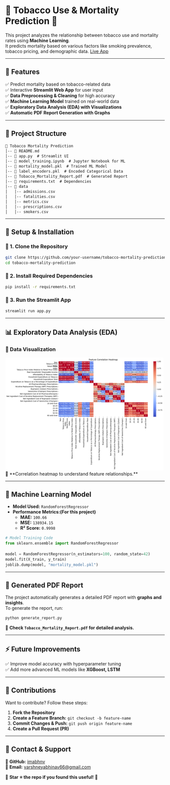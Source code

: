 # 🚬 Tobacco Use & Mortality Prediction 🏥  

This project analyzes the relationship between tobacco use and mortality rates using **Machine Learning**.  
It predicts mortality based on various factors like smoking prevalence, tobacco pricing, and demographic data.
[Live App](https://tobacco-mortality-prediction.streamlit.app/)  

---

## 📌 Features  
✅ Predict mortality based on tobacco-related data  
✅ Interactive **Streamlit Web App** for user input  
✅ **Data Preprocessing & Cleaning** for high accuracy  
✅ **Machine Learning Model** trained on real-world data  
✅ **Exploratory Data Analysis (EDA) with Visualizations**  
✅ **Automatic PDF Report Generation with Graphs**  

---

## 📂 Project Structure  
```
📁 Tobacco Mortality Prediction  
│-- 📜 README.md  
│-- 📜 app.py  # Streamlit UI  
│-- 📜 model_training.ipynb  # Jupyter Notebook for ML  
│-- 📜 mortality_model.pkl  # Trained ML Model  
│-- 📜 label_encoders.pkl  # Encoded Categorical Data  
│-- 📜 Tobacco_Mortality_Report.pdf  # Generated Report  
│-- 📜 requirements.txt  # Dependencies  
│-- 📁 data  
│   │-- admissions.csv  
│   │-- fatalities.csv  
│   │-- metrics.csv  
│   │-- prescriptions.csv  
│   │-- smokers.csv  
```

---

## 🚀 **Setup & Installation**  
### **🔹 1. Clone the Repository**  
```bash
git clone https://github.com/your-username/tobacco-mortality-prediction.git
cd tobacco-mortality-prediction
```

### **🔹 2. Install Required Dependencies**  
```bash
pip install -r requirements.txt
```

### **🔹 3. Run the Streamlit App**  
```bash
streamlit run app.py
```

---

## 📊 **Exploratory Data Analysis (EDA)**
### **🔹 Data Visualization**
<img src="heatmap.png" width="500">  
📌 **Correlation heatmap to understand feature relationships.**  

---

## 🤖 **Machine Learning Model**
- **Model Used:** `RandomForestRegressor`
- **Performance Metrics:(For this project)**
  - **MAE:** `100.66`
  - **MSE:** `138934.15`
  - **R² Score:** `0.9998`
  
```python
# Model Training Code
from sklearn.ensemble import RandomForestRegressor

model = RandomForestRegressor(n_estimators=100, random_state=42)
model.fit(X_train, y_train)
joblib.dump(model, "mortality_model.pkl")
```

---

## 📜 **Generated PDF Report**
The project automatically generates a detailed PDF report with **graphs and insights**.  
To generate the report, run:  
```bash
python generate_report.py
```
📌 **Check `Tobacco_Mortality_Report.pdf` for detailed analysis.**

---

## ⚡ **Future Improvements**
✅ Improve model accuracy with hyperparameter tuning  
✅ Add more advanced ML models like **XGBoost, LSTM** 

---

## 🤝 **Contributions**
Want to contribute? Follow these steps:
1. **Fork the Repository**  
2. **Create a Feature Branch:** `git checkout -b feature-name`  
3. **Commit Changes & Push:** `git push origin feature-name`  
4. **Create a Pull Request (PR)**  

---

## 📧 **Contact & Support**
🔗 **GitHub:** [imabhnv](https://github.com/imabhnv)  
📩 **Email:** varshneyabhinav66@gmail.com  

📌 **Star ⭐ the repo if you found this useful!** 🚀  
